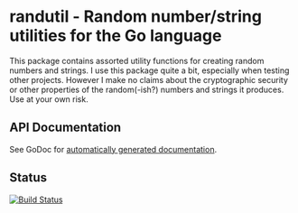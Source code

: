 # randutil - Random number/string utilities for the Go language

This package contains assorted utility functions for creating random numbers
and strings.  I use this package quite a bit, especially when testing other
projects.   However I make no claims about the cryptographic security or other
properties of the random(-ish?) numbers and strings it produces.  Use at your
own risk.

## API Documentation

See GoDoc for [automatically generated
documentation](http://godoc.org/github.com/jmcvetta/randutil).


## Status

[![Build Status](https://drone.io/github.com/jmcvetta/randutil/status.png)](https://drone.io/github.com/jmcvetta/randutil/latest)

